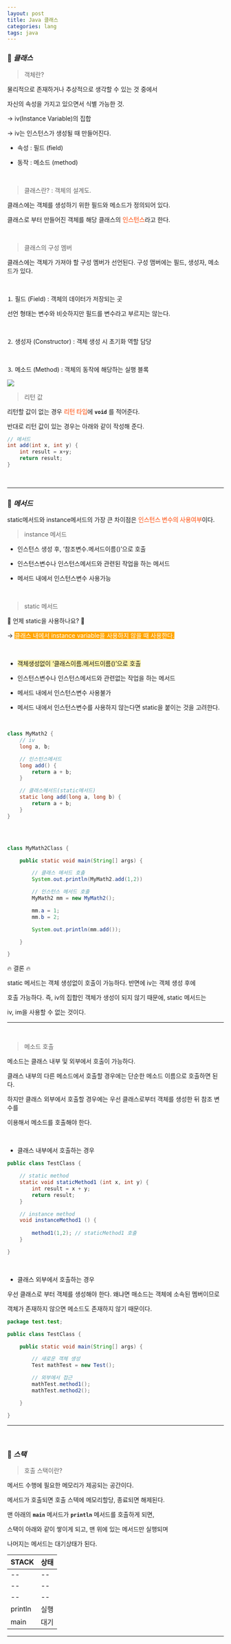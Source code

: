 ```yaml
---
layout: post
title: Java 클래스
categories: lang
tags: java
--- 
```



### 🔎 ***클래스***

> 객체란?

물리적으로 존재하거나 추상적으로 생각할 수 있는 것 중에서 

자신의 속성을 가지고 있으면서 식별 가능한 것.

→ iv(Instance Variable)의 집합

→ iv는 인스턴스가 생성될 때 만들어진다.

- 속성 : 필드 (field)

- 동작 : 메소드 (method)

<br>

> 클래스란? : 객체의 설계도. 

클래스에는 객체를 생성하기 위한 필드와 메소드가 정의되어 있다.

클래스로 부터 만들어진 객체를 해당 클래스의 <span style="color:#FF7F50">**인스턴스**</span>라고 한다.

<br>

> 클래스의 구성 멤버

클래스에는 객체가 가져야 할 구성 멤버가 선언된다. 구성 맴버에는 필드, 생성자, 메소드가 있다.

<br>

⒈ 필드 (Field) : 객체의 데이터가 저장되는 곳

선언 형태는 변수와 비슷하지만 필드를 변수라고 부르지는 않는다.

<br>

⒉ 생성자 (Constructor) : 객체 생성 시 초기화 역할 담당

<br>

⒊ 메소드 (Method) : 객체의 동작에 해당하는 실행 블록

<img src="/assets/img/java/method.png">

> 리턴 값

리턴할 값이 없는 경우 <span style="color:#FF7F50">**리턴 타입**</span>에 **`void`** 를 적어준다.

반대로 리턴 값이 있는 경우는 아래와 같이 작성해 준다.

```java
// 메서드
int add(int x, int y) {
    int result = x+y;
    return result;
}
```

<br>

---

### 🔎 ***메서드***

static메서드와 instance메서드의 가장 큰 차이점은 <span style="color:#FF7F50">**인스턴스 변수의 사용여부**</span>이다.

> instance 메서드

- 인스턴스 생성 후, ‘참조변수.메서드이름()’으로 호출

- 인스턴스변수나 인스턴스메서드와 관련된 작업을 하는 메서드

- 메서드 내에서 인스턴스변수 사용가능

<br>

> static 메서드

📌 언제 static을 사용하나요? 📌

→ <span style="color:white;background-color:#FFA500">클래스 내에서 instance variable을 사용하지 않을 때 사용한다.</span>

<br>

- <span style="background-color:#fff5b1">객체생성없이 ‘클래스이름.메서드이름()’으로 호출</span>

- 인스턴스변수나 인스턴스메서드와 관련없는 작업을 하는 메서드

- 메서드 내에서 인스턴스변수 사용불가

- 메서드 내에서 인스턴스변수를 사용하지 않는다면 static을 붙이는 것을 고려한다.

<br>

```java
class MyMath2 {
    // iv
	long a, b;

	// 인스턴스메서드
	long add() {	
		return a + b;
	}

    // 클래스메서드(static메서드)
	static long add(long a, long b) { 
		return a + b;
	}
}
```
<br>

```java

class MyMath2Class {

    public static void main(String[] args) {

        // 클래스 메서드 호출
        System.out.println(MyMath2.add(1,2))

        // 인스턴스 메서드 호출
        MyMath2 mm = new MyMath2();

        mm.a = 1;
        mm.b = 2;

        System.out.println(mm.add());

    }

}
```

🔥 결론 🔥

static 메서드는 객체 생성없이 호출이 가능하다. 반면에 iv는 객체 생성 후에

호출 가능하다. 즉, iv의 집합인 객체가 생성이 되지 않기 때문에, static 메서드는 

iv, im을 사용할 수 없는 것이다.

---

<br>

> 메소드 호출

메소드는 클래스 내부 및 외부에서 호출이 가능하다. 

클래스 내부의 다른 메소드에서 호출할 경우에는 단순한 메소드 이름으로 호출하면 된다.

하지만 클래스 외부에서 호출할 경우에는 우선 클래스로부터 객체를 생성한 뒤 참조 변수를 

이용해서 메소드를 호출해야 한다.

<br>

- 클래스 내부에서 호출하는 경우

```java
public class TestClass {

    // static method
    static void staticMethod1 (int x, int y) {
        int result = x + y;
        return result;
    }

    // instance method
    void instanceMethod1 () {
    
        method1(1,2); // staticMethod1 호출
    }

}
```

<br>

- 클래스 외부에서 호출하는 경우

우선 클래스로 부터 객체를 생성해야 한다. 왜냐면 매소드는 객체에 소속된 멤버이므로

객체가 존재하지 않으면 메소드도 존재하지 않기 때문이다.

```java
package test.test;

public class TestClass {

    public static void main(String[] args) {

        // 새로운 객체 생성
        Test mathTest = new Test();

        // 외부에서 접근
        mathTest.method1();
        mathTest.method2();

    }

}
```

---

<br>

### 🔎 ***스택***

> 호출 스택이란?

메서드 수행에 필요한 메모리가 제공되는 공간이다.

메서드가 호출되면 호출 스텍에 메모리할당, 종료되면 해제된다.

맨 아래의 **`main`** 메서드가 **`println`** 메서드를 호출하게 되면,

스택이 아래와 같이 쌓이게 되고, 맨 위에 있는 메서드만 실행되며

나머지는 메서드는 대기상태가 된다.

|STACK|상태|
|--|--|
|--|--|
|--|--|
|--|--|
|println|실행|
|main|대기|

---